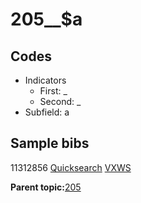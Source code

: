 # 205\_\_$a

## Codes

-   Indicators
    -   First: \_
    -   Second: \_
-   Subfield: a

## Sample bibs

11312856 [Quicksearch](https://search.library.yale.edu/catalog/11312856) [VXWS](http://prodorbis.library.yale.edu:7014/vxws/GetHoldingsService?bibId=11312856)

**Parent topic:**[205](../../tags/205/205.md)


